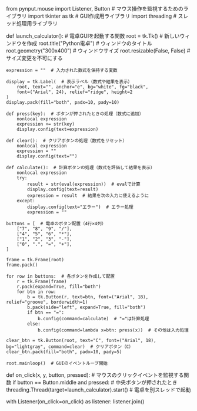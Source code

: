 from pynput.mouse import Listener, Button  # マウス操作を監視するためのライブラリ
import tkinter as tk                       # GUI作成用ライブラリ
import threading                           # スレッド処理用ライブラリ

def launch_calculator():  # 電卓GUIを起動する関数
    root = tk.Tk()  # 新しいウィンドウを作成
    root.title("Python電卓")  # ウィンドウのタイトル
    root.geometry("300x400")  # ウィンドウサイズ
    root.resizable(False, False)  # サイズ変更を不可にする

    expression = ""  # 入力された数式を保持する変数

    display = tk.Label(  # 表示ラベル（数式や結果を表示）
        root, text="", anchor="e", bg="white", fg="black",
        font=("Arial", 24), relief="ridge", height=2
    )
    display.pack(fill="both", padx=10, pady=10)

    def press(key):  # ボタンが押されたときの処理（数式に追加）
        nonlocal expression
        expression += str(key)
        display.config(text=expression)

    def clear():  # クリアボタンの処理（数式をリセット）
        nonlocal expression
        expression = ""
        display.config(text="")

    def calculate():  # 計算ボタンの処理（数式を評価して結果を表示）
        nonlocal expression
        try:
            result = str(eval(expression))  # evalで計算
            display.config(text=result)
            expression = result  # 結果を次の入力に使えるように
        except:
            display.config(text="エラー")  # エラー処理
            expression = ""

    buttons = [  # 電卓のボタン配置（4行×4列）
        ["7", "8", "9", "/"],
        ["4", "5", "6", "*"],
        ["1", "2", "3", "-"],
        ["0", ".", "=", "+"],
    ]

    frame = tk.Frame(root)
    frame.pack()

    for row in buttons:  # 各ボタンを作成して配置
        r = tk.Frame(frame)
        r.pack(expand=True, fill="both")
        for btn in row:
            b = tk.Button(r, text=btn, font=("Arial", 18), relief="groove", borderwidth=1)
            b.pack(side="left", expand=True, fill="both")
            if btn == "=":
                b.config(command=calculate)  # "="は計算処理
            else:
                b.config(command=lambda x=btn: press(x))  # その他は入力処理

    clear_btn = tk.Button(root, text="C", font=("Arial", 18), bg="lightgray", command=clear)  # クリアボタン（C）
    clear_btn.pack(fill="both", padx=10, pady=5)

    root.mainloop()  # GUIのイベントループ開始

def on_click(x, y, button, pressed):  # マウスのクリックイベントを監視する関数
    if button == Button.middle and pressed:  # 中央ボタンが押されたとき
        threading.Thread(target=launch_calculator).start()  # 電卓を別スレッドで起動


with Listener(on_click=on_click) as listener:
    listener.join()
